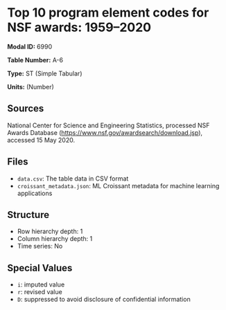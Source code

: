 # Top 10 program element codes for NSF awards: 1959–2020

**Modal ID:** 6990

**Table Number:** A-6

**Type:** ST (Simple Tabular)

**Units:** (Number)

## Sources

National Center for Science and Engineering Statistics, processed NSF Awards Database (https://www.nsf.gov/awardsearch/download.jsp), accessed 15 May 2020.

## Files

- `data.csv`: The table data in CSV format
- `croissant_metadata.json`: ML Croissant metadata for machine learning applications

## Structure

- Row hierarchy depth: 1
- Column hierarchy depth: 1
- Time series: No

## Special Values

- `i`: imputed value
- `r`: revised value
- `D`: suppressed to avoid disclosure of confidential information
